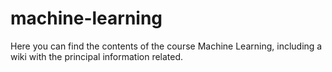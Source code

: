 # machine-learning

Here you can find the contents of the course Machine Learning, including a wiki with the principal information related.
